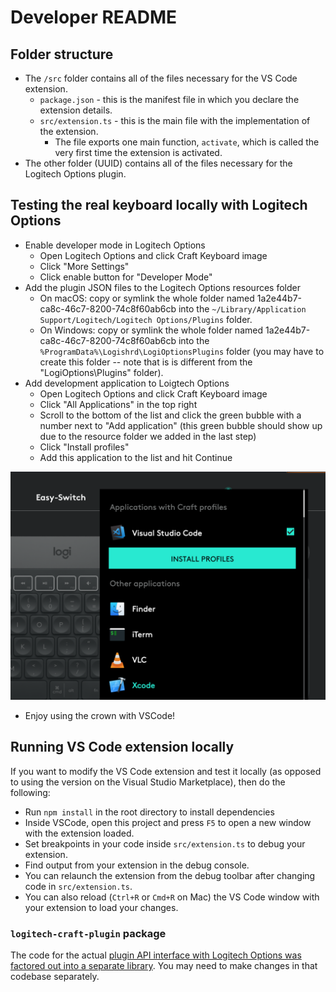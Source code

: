 # Developer README

## Folder structure

* The `/src` folder contains all of the files necessary for the VS Code extension.
  * `package.json` - this is the manifest file in which you declare the extension details.
  * `src/extension.ts` - this is the main file with the implementation of the extension.
    * The file exports one main function, `activate`, which is called the very first time the extension is activated.
* The other folder (UUID) contains all of the files necessary for the Logitech Options plugin.

## Testing the real keyboard locally with Logitech Options

* Enable developer mode in Logitech Options
  * Open Logitech Options and click Craft Keyboard image
  * Click "More Settings"
  * Click enable button for "Developer Mode"
* Add the plugin JSON files to the Logitech Options resources folder
  * On macOS: copy or symlink the whole folder named 1a2e44b7-ca8c-46c7-8200-74c8f60ab6cb into the `~/Library/Application Support/Logitech/Logitech Options/Plugins` folder.
  * On Windows: copy or symlink the whole folder named 1a2e44b7-ca8c-46c7-8200-74c8f60ab6cb into the `%ProgramData%\Logishrd\LogiOptionsPlugins` folder (you may have to create this folder -- note that is is different from the "LogiOptions\Plugins" folder).
* Add development application to Loigtech Options
  * Open Logitech Options and click Craft Keyboard image
  * Click "All Applications" in the top right
  * Scroll to the bottom of the list and click the green bubble with a number next to "Add application" (this green bubble should show up due to the resource folder we added in the last step)
  * Click "Install profiles"
  * Add this application to the list and hit Continue

![Logi Options Screenshot](assets/screenshot1.png?raw=true "Logi Options Screenshot")

* Enjoy using the crown with VSCode!

## Running VS Code extension locally

If you want to modify the VS Code extension and test it locally (as opposed to using the version on the Visual Studio Marketplace), then do the following:

* Run `npm install` in the root directory to install dependencies
* Inside VSCode, open this project and press `F5` to open a new window with the extension loaded.
* Set breakpoints in your code inside `src/extension.ts` to debug your extension.
* Find output from your extension in the debug console.
* You can relaunch the extension from the debug toolbar after changing code in `src/extension.ts`.
* You can also reload (`Ctrl+R` or `Cmd+R` on Mac) the VS Code window with your extension to load your changes.

### `logitech-craft-plugin` package

The code for the actual [plugin API interface with Logitech Options was factored out into a separate library](https://github.com/idolize/logitech-craft-plugin). You may need to make changes in that codebase separately.
